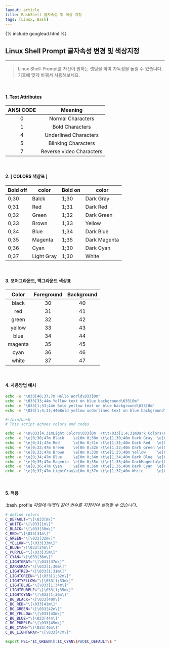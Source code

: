 ```yaml
---
layout: article
title: BashShell 글자속성 및 색상 지정
tags: [Linux, Bash]
---
```


{% include googlead.html %}

## Linux Shell Prompt 글자속성 변경 및 색상지정
---


>Linux Shell-Prompt를 자신이 원하는 셋팅을 하여 가독성을 높일 수 있습니다.<br>
>기호에 맞게 바꿔서 사용해보세요.

<br>

#### 1. Text Attributes

| ANSI CODE | Meaning |
|:--------:|:--------:|
|0|Normal Characters|
|1|Bold Characters|
|4|Underlined Characters|
|5|Blinking Characters|
|7|Reverse video Characters|

<br>

#### 2. [ COLORS 색상표 ]

| Bold off | color | Bold on | color |
|-|-|-|-|
|0;30 |Balck |1;30| Dark Gray|
|0;31 |Red |1;31 |Dark Red|
|0;32 |Green |1;32 |Dark Green|
|0;33 |Brown |1;33 |Yellow|
|0;34 |Blue |1;34 |Dark Blue|
|0;35 |Magenta |1;35 |Dark Magenta|
|0;36 |Cyan |1;30 |Dark Cyan|
|0;37 |Light Gray |1;30 |White|

<br>

#### 3. 포어그라운드, 백그라운드 색상표

| Color | Foreground | Background |
|:--:|:--:|:--:|
|black | 30 | 40 |
|red | 31 | 41 |
|green | 32 | 42 |
|yellow | 33 | 43 |
|blue | 34 | 44 |
|magenta | 35 | 45 |
|cyan | 36 | 46 |
|white | 37 | 47 |

<br>

#### 4. 사용방법 예시

``` bash
echo -e "\033[40;37;7m Hello World\033[0m"
echo -e "\033[33;44m Yellow text on blue background\033[0m"
echo -e "\033[1;33;44m Bold yellow text on blue background\033[0m"
echo -e "\033[1;4;33;44mBold yellow underlined text on blue background\033[0m"
```

``` bash
#!/bin/bash
# This script echoes colors and codes

echo -e "\n\033[4;31mLight Colors\033[0m  \t\t\033[1;4;31mDark Colors\033[0m"
echo -e "\e[0;30;47m Black    \e[0m 0;30m \t\e[1;30;40m Dark Gray  \e[0m 1;30m"
echo -e "\e[0;31;47m Red      \e[0m 0;31m \t\e[1;31;40m Dark Red   \e[0m 1;31m"
echo -e "\e[0;32;47m Green    \e[0m 0;32m \t\e[1;32;40m Dark Green \e[0m 1;32m"
echo -e "\e[0;33;47m Brown    \e[0m 0;33m \t\e[1;33;40m Yellow     \e[0m 1;33m"
echo -e "\e[0;34;47m Blue     \e[0m 0;34m \t\e[1;34;40m Dark Blue  \e[0m 1;34m"
echo -e "\e[0;35;47m Magenta  \e[0m 0;35m \t\e[1;35;40m DarkMagenta\e[0m 1;35m"
echo -e "\e[0;36;47m Cyan     \e[0m 0;36m \t\e[1;36;40m Dark Cyan  \e[0m 1;36m"
echo -e "\e[0;37;47m LightGray\e[0m 0;37m \t\e[1;37;40m White      \e[0m 1;37m"
```

<br>

#### 5. 적용

.bash_profile _파일에 아래와 같이 변수를 지정하여 설정할 수 있습니다._


``` bash
# define colors
C_DEFAULT="\[\033[m\]"
C_WHITE="\[\033[1m\]"
C_BLACK="\[\033[30m\]"
C_RED="\[\033[31m\]"
C_GREEN="\[\033[32m\]"
C_YELLOW="\[\033[33m\]"
C_BLUE="\[\033[34m\]"
C_PURPLE="\[\033[35m\]"
C_CYAN="\[\033[36m\]"
C_LIGHTGRAY="\[\033[37m\]"
C_DARKGRAY="\[\033[1;30m\]"
C_LIGHTRED="\[\033[1;31m\]"
C_LIGHTGREEN="\[\033[1;32m\]"
C_LIGHTYELLOW="\[\033[1;33m\]"
C_LIGHTBLUE="\[\033[1;34m\]"
C_LIGHTPURPLE="\[\033[1;35m\]"
C_LIGHTCYAN="\[\033[1;36m\]"
C_BG_BLACK="\[\033[40m\]"
C_BG_RED="\[\033[41m\]"
C_BG_GREEN="\[\033[42m\]"
C_BG_YELLOW="\[\033[43m\]"
C_BG_BLUE="\[\033[44m\]"
C_BG_PURPLE="\[\033[45m\]"
C_BG_CYAN="\[\033[46m\]"
C_BG_LIGHTGRAY="\[\033[47m\]"

export PS1="$C_GREEN\h:$C_CYAN\$PWD$C_DEFAULT\$ "
```
